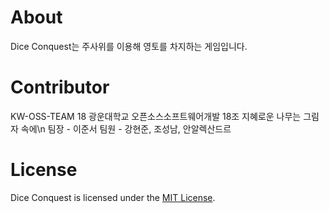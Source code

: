 # About
Dice Conquest는 주사위를 이용해 영토를 차지하는 게임입니다. 
# Contributor
KW-OSS-TEAM 18
광운대학교 오픈소스소프트웨어개발 18조 지혜로운 나무는 그림자 속에\n
팀장 - 이준서 팀원 - 강현준, 조성남, 안알렉산드르
# License
Dice Conquest is licensed under the [MIT License](https://github.com/hyeonjun-kang/KW-OSS-TEAM-18/blob/main/LICENSE).
